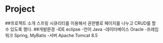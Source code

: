 # Project
##프로젝트 소개
스프링 시큐리티를 이용해서 권한별로 페이지를 나누고 CRUD를 할 수 있도록 했다.
##개발환경
-IDE eclipse
-언어 Java
-데이터베이스 Oracle
-프레임워크 Spring, MyBatis
-서버 Apache Tomcat 8.5
